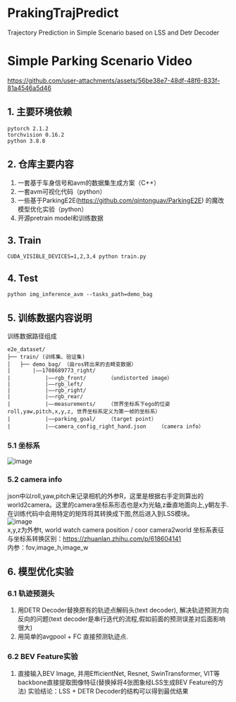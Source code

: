 # PrakingTrajPredict
Trajectory Prediction in Simple Scenario based on LSS and Detr Decoder

#  Simple Parking Scenario Video  


https://github.com/user-attachments/assets/56be38e7-48df-48f6-833f-81a4546a5d46



## 1. 主要环境依赖
``` 
pytorch 2.1.2  
torchvision 0.16.2  
python 3.8.8
``` 
## 2. 仓库主要内容
1. 一套基于车身信号和avm的数据集生成方案（C++）
2. 一套avm可视化代码（python）
3. 一些基于ParkingE2E(https://github.com/qintonguav/ParkingE2E) 的魔改模型优化实验（python）
4. 开源pretrain model和训练数据

## 3. Train
``` 
CUDA_VISIBLE_DEVICES=1,2,3,4 python train.py
``` 
## 4. Test
``` 
python img_inference_avm --tasks_path=demo_bag
``` 
## 5. 训练数据内容说明

训练数据路径组成  
```
e2e_dataset/
├── train/ (训练集、验证集)
│   ├── demo_bag/ （由ros转出来的去畸变数据）
|       |——1708689773_right/    
|           |——rgb_front/       （undistorted image）
|           |——rgb_left/
|           |——rgb_right/
|           |——rgb_rear/
|           |——measurements/    （世界坐标系下ego的位姿roll,yaw,pitch,x,y,z, 世界坐标系定义为第一帧的坐标系）
|           |——parking_goal/    （target point）
|           |——camera_config_right_hand.json    （camera info）
``` 

### 5.1 坐标系
![image](https://github.com/user-attachments/assets/198edb78-e587-4646-a649-7c91c16f8b46)


### 5.2 camera info
json中以roll,yaw,pitch来记录相机的外参R，这里是根据右手定则算出的world2camera。这里的camera坐标系形态也是x为光轴,z垂直地面向上,y朝左手. 在训练代码中会用特定的矩阵将其转换成下图,然后进入到LSS模块。  
![image](https://github.com/user-attachments/assets/ff901b70-eb17-49eb-bece-7afb1bad2944)  
x,y,z为外参t, world watch camera position / coor camera2world  坐标系表征与坐标系转换区别：https://zhuanlan.zhihu.com/p/618604141  
内参：fov,image_h,image_w


## 6. 模型优化实验
### 6.1 轨迹预测头
1. 用DETR Decoder替换原有的轨迹点解码头(text decoder), 解决轨迹预测方向反向的问题(text decoder是串行迭代的流程,假如前面的预测误差对后面影响很大)
2. 用简单的avgpool + FC 直接预测轨迹点.

### 6.2 BEV Feature实验
1. 直接输入BEV Image, 并用EfficientNet, Resnet, SwinTransformer, VIT等backbone直接提取图像特征(替换掉将4张图象经LSS生成BEV Feature的方法)
实验结论：LSS + DETR Decoder的结构可以得到最优结果
   






